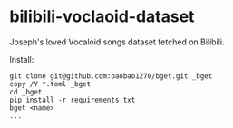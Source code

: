 # bilibili-voclaoid-dataset
Joseph's loved Vocaloid songs dataset fetched on Bilibili.

Install:
```
git clone git@github.com:baobao1270/bget.git _bget
copy /Y *.toml _bget
cd _bget
pip install -r requirements.txt
bget <name>
...
```
